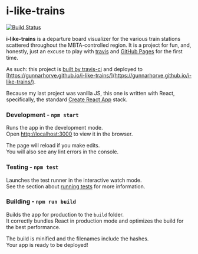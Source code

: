 # i-like-trains
[![Build Status](https://travis-ci.com/GunnarHorve/i-like-trains.svg?branch=master)](https://travis-ci.com/GunnarHorve/i-like-trains)

**i-like-trains** is a departure board visualizer for the various train stations scattered throughout the MBTA-controlled region.  It is a project for fun, and, honestly, just an excuse to play with [travis](https://travis-ci.org/getting_started) and [GitHub Pages](https://pages.github.com/) for the first time.

As such:  this project is [built by travis-ci](https://travis-ci.com/github/GunnarHorve/i-like-trains) and deployed to [https://gunnarhorve.github.io/i-like-trains/](https://gunnarhorve.github.io/i-like-trains/).

Because my last project was vanilla JS, this one is written with React, specifically, the standard [Create React App](https://github.com/facebook/create-react-app) stack.

### Development - `npm start`

Runs the app in the development mode.<br />
Open [http://localhost:3000](http://localhost:3000) to view it in the browser.

The page will reload if you make edits.<br />
You will also see any lint errors in the console.

### Testing - `npm test`
Launches the test runner in the interactive watch mode.<br />
See the section about [running tests](https://facebook.github.io/create-react-app/docs/running-tests) for more information.


### Building - `npm run build`
Builds the app for production to the `build` folder.<br />
It correctly bundles React in production mode and optimizes the build for the best performance.

The build is minified and the filenames include the hashes.<br />
Your app is ready to be deployed!
